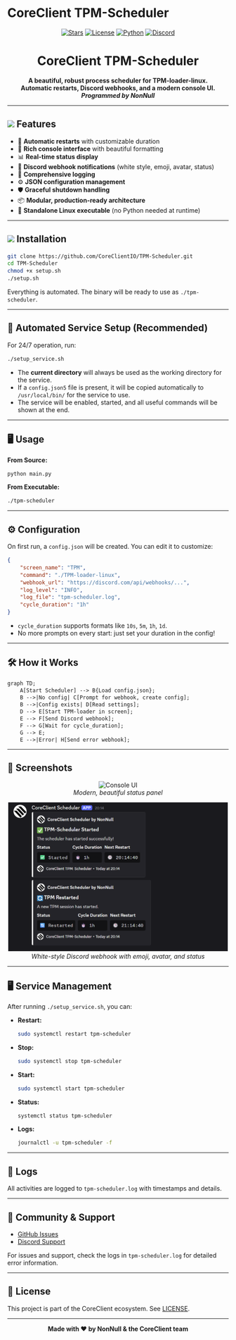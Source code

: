 # CoreClient TPM-Scheduler

<p align="center">
  <a href="https://github.com/CoreClientIO/TPM-Scheduler"><img src="https://img.shields.io/github/stars/CoreClientIO/TPM-Scheduler?style=flat-square" alt="Stars"></a>
  <a href="https://github.com/CoreClientIO/TPM-Scheduler"><img src="https://img.shields.io/github/license/CoreClientIO/TPM-Scheduler?style=flat-square" alt="License"></a>
  <a href="https://img.shields.io/badge/python-3.7%2B-blue?style=flat-square"><img src="https://img.shields.io/badge/python-3.7%2B-blue?style=flat-square" alt="Python"></a>
  <a href="https://discord.gg/H9UeFfJ8mw"><img src="https://img.shields.io/discord/1249726936425443378?label=Discord&logo=discord&style=flat-square" alt="Discord"></a>
</p>

<h1 align="center">CoreClient TPM-Scheduler</h1>

<p align="center">
  <b>A beautiful, robust process scheduler for TPM-loader-linux.<br>
  Automatic restarts, Discord webhooks, and a modern console UI.<br>
  <i>Programmed by NonNull</i></b>
</p>

---

## <img src="https://avatars.githubusercontent.com/u/218497533?v=4" width="32"/> Features

- 🔄 **Automatic restarts** with customizable duration
- 🎨 **Rich console interface** with beautiful formatting
- 📊 **Real-time status display**
- 🔔 **Discord webhook notifications** (white style, emoji, avatar, status)
- 📝 **Comprehensive logging**
- ⚙️ **JSON configuration management**
- 🛡️ **Graceful shutdown handling**
- 📦 **Modular, production-ready architecture**
- 🚀 **Standalone Linux executable** (no Python needed at runtime)

---

## <img src="https://cdn-icons-png.flaticon.com/512/25/25231.png" width="24"/> Installation

```bash
git clone https://github.com/CoreClientIO/TPM-Scheduler.git
cd TPM-Scheduler
chmod +x setup.sh
./setup.sh
```

Everything is automated. The binary will be ready to use as `./tpm-scheduler`.

---

## 🤖 Automated Service Setup (Recommended)

For 24/7 operation, run:

```bash
./setup_service.sh
```

- The **current directory** will always be used as the working directory for the service.
- If a `config.json5` file is present, it will be copied automatically to `/usr/local/bin/` for the service to use.
- The service will be enabled, started, and all useful commands will be shown at the end.

---

## 🖥️ Usage

**From Source:**
```bash
python main.py
```

**From Executable:**
```bash
./tpm-scheduler
```

---

## ⚙️ Configuration

On first run, a `config.json` will be created. You can edit it to customize:

```json
{
    "screen_name": "TPM",
    "command": "./TPM-loader-linux",
    "webhook_url": "https://discord.com/api/webhooks/...",
    "log_level": "INFO",
    "log_file": "tpm-scheduler.log",
    "cycle_duration": "1h"
}
```
- `cycle_duration` supports formats like `10s`, `5m`, `1h`, `1d`.
- No more prompts on every start: just set your duration in the config!

---

## 🛠️ How it Works

```mermaid
graph TD;
    A[Start Scheduler] --> B{Load config.json};
    B -->|No config| C[Prompt for webhook, create config];
    B -->|Config exists| D[Read settings];
    D --> E[Start TPM-loader in screen];
    E --> F[Send Discord webhook];
    F --> G[Wait for cycle_duration];
    G --> E;
    E -->|Error| H[Send error webhook];
```

---

## 📸 Screenshots

<p align="center">
  <img src="/assets/screenshot1.png" alt="Console UI" width="600"/>
  <br>
  <i>Modern, beautiful status panel</i>
</p>
<p align="center">
  <img src="/assets/webhook_example.png" alt="Discord Webhook" width="500"/>
  <br>
  <i>White-style Discord webhook with emoji, avatar, and status</i>
</p>

---

## 🖥️ Service Management

After running `./setup_service.sh`, you can:

- **Restart:**
  ```bash
  sudo systemctl restart tpm-scheduler
  ```
- **Stop:**
  ```bash
  sudo systemctl stop tpm-scheduler
  ```
- **Start:**
  ```bash
  sudo systemctl start tpm-scheduler
  ```
- **Status:**
  ```bash
  systemctl status tpm-scheduler
  ```
- **Logs:**
  ```bash
  journalctl -u tpm-scheduler -f
  ```

---

## 📝 Logs

All activities are logged to `tpm-scheduler.log` with timestamps and details.

---

## 💬 Community & Support

- [GitHub Issues](https://github.com/CoreClientIO/TPM-Scheduler/issues)
- [Discord Support](https://discord.gg/VSBBfr5UTZ)

For issues and support, check the logs in `tpm-scheduler.log` for detailed error information.

---

## 🪪 License

This project is part of the CoreClient ecosystem. See [LICENSE](LICENSE).

---

<p align="center">
  <b>Made with ❤️ by NonNull & the CoreClient team</b>
</p>
